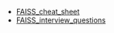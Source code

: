 - [FAISS_cheat_sheet](FAISS_cheat_sheet.md)
- [FAISS_interview_questions](FAISS_interview_questions.md)
